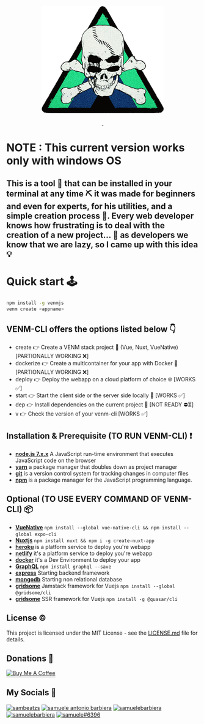 <p align="center">
<a href="https://samuelebarbiera.github.io/Venm/"><img src="img/logo.png" width="320px" height="280px"/></a>
</p>
<p align="center">
  <a aria-label="License" href="https://github.com/SamueleBarbiera/venm-cli/blob/0.0.2/LICENSE.md">
    <img alt="" src="https://img.shields.io/npm/l/blitz.svg?style=for-the-badge&labelColor=000000&color=blue">
  </a>
  <a aria-label="NPM version" href="https://www.npmjs.com/package/venm-cli">
    <img alt="" src="https://img.shields.io/npm/v/blitz.svg?style=for-the-badge&labelColor=000000&color=E65528">
  </a>
</p>
<h1>NOTE : This current version works only with windows OS</h1>
<h2>
This is a tool 🔧 that can be installed in your terminal at any time ⛏️ it was made for beginners and even for experts, for his utilities, and a simple creation process 🧨. Every web developer knows how frustrating is to deal with the creation of a new project... 👀 as developers we know that we are lazy, so I came up with this idea 💡
</h2>

# Quick start 🕹️

```bash
npm install -g venmjs
venm create <appname>
```

## VENM-CLI offers the options listed below 👇

-   create <appname> 👉 Create a VENM stack project 🚀 (Vue, Nuxt, VueNative) [PARTIONALLY WORKING ❌]
-   dockerize 👉 Create a multicontainer for your app with Docker 🐳 [PARTIONALLY WORKING ❌]
-   deploy 👉 Deploy the webapp on a cloud platform of choice 🌐 [WORKS ✅]
-   start 👉 Start the client side or the server side locally 🏁 [WORKS ✅]
-   dep 👉 Install dependencies on the current project 🧰 [NOT READY ⛔⏳]
-   v 👉 Check the version of your venm-cli [WORKS ✅]

## Installation & Prerequisite (TO RUN VENM-CLI) :exclamation:

-   [**node.js 7.x.x**](https://nodejs.org/en/) A JavaScript run-time environment that executes JavaScript code on the browser
-   [**yarn**](https://yarnpkg.com/getting-started/install) a package manager that doubles down as project manager
-   [**git**](https://git-scm.com/) is a version control system for tracking changes in computer files
-   [**npm**](https://www.npmjs.com/) is a package manager for the JavaScript programming language.

## Optional (TO USE EVERY COMMAND OF VENM-CLI) 📦

-   [**VueNative**](https://vue-native.io/docs/installation.html) `npm install --global vue-native-cli && npm install --global expo-cli`
-   [**Nuxtjs**](https://nuxtjs.org/docs/2.x/get-started/installation) `npm install nuxt && npm i -g create-nuxt-app`
-   [**heroku**](https://dashboard.heroku.com/) is a platform service to deploy you're webapp
-   [**netlify**](https://www.netlify.com/) it's a platform service to deploy you're webapp
-   [**docker**](https://www.docker.com/) it's a Dev Environment to deploy your app
-   [**GraphQL**](https://graphql.org/graphql-js/) `npm install graphql --save`
-   [**express**](https://expressjs.com/en/starter/installing.html) Starting backend framework
-   [**mongodb**](https://www.mongodb.com/) Starting non relational database
-   [**gridsome**](https://gridsome.org/) Jamstack framework for Vuejs `npm install --global @gridsome/cli`
-   [**gridsome**](https://quasar.dev/) SSR framework for Vuejs `npm install -g @quasar/cli`

## License :copyright:

This project is licensed under the MIT License - see the [LICENSE.md](LICENSE.md) file for details.

## Donations 💸

  <p align="left">
  <a href="buymeacoffee.com/?via=samueleb" target="_blank">
    <img src="https://www.buymeacoffee.com/assets/img/custom_images/orange_img.png" alt="Buy Me A Coffee" style="height: 41px !important;width: 174px !important;box-shadow: 0px 3px 2px 0px rgba(190, 190, 190, 0.5) !important;-webkit-box-shadow: 0px 3px 2px 0px rgba(190, 190, 190, 0.5) !important;" >
    </a>
    </p>
    
## My Socials 🤳
<p align="left">
<a href="https://twitter.com/sambeatzs" target="blank"><img align="center" src="https://raw.githubusercontent.com/rahuldkjain/github-profile-readme-generator/master/src/images/icons/Social/twitter.svg" alt="sambeatzs" height="30" width="40" /></a>
<a href="https://www.linkedin.com/in/samuele-antonio-barbiera-bb023320b/" target="blank"><img align="center" src="https://raw.githubusercontent.com/rahuldkjain/github-profile-readme-generator/master/src/images/icons/Social/linked-in-alt.svg" alt="samuele antonio barbiera" height="30" width="40" /></a>
<a href="https://stackoverflow.com/users/16105959" target="blank"><img align="center" src="https://raw.githubusercontent.com/rahuldkjain/github-profile-readme-generator/master/src/images/icons/Social/stack-overflow.svg" alt="samuelebarbiera" height="30" width="40" /></a>
<a href="https://instagram.com/samuelebarbiera" target="blank"><img align="center" src="https://raw.githubusercontent.com/rahuldkjain/github-profile-readme-generator/master/src/images/icons/Social/instagram.svg" alt="samuelebarbiera" height="30" width="40" /></a>
<a href="https://discord.gg/TCAx36jZ" target="blank"><img align="center" src="https://raw.githubusercontent.com/rahuldkjain/github-profile-readme-generator/master/src/images/icons/Social/discord.svg" alt="samuele#6396" height="30" width="40" /></a>
</p>
